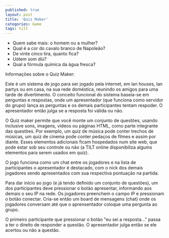 ```yaml
---
published: true
layout: post
title: 'Quiz Maker'
categories: Game
tags: tilt
---
```

- Quem sabe mais: o homem ou a mulher?
- Qual é a cor do cavalo branco de Napoleão?
- De vinte cinco tira, quanto fica?
- Uótem som diú?
- Qual a fórmula química da água fresca?

Informações sobre o Quiz Maker:

Este é um sistema de jogo para ser jogado pela internet, em lan houses, lan partys ou em casa, na sua rede doméstica, reunindo os amigos para uma tarde de divertimento. O conceito funcional do sistema baseia-se em perguntas e respostas, onde um apresentador (que funciona como servidor do grupo) lança as perguntas e os demais participantes tentam respoder. O apresentador então julga se a resposta foi válida ou não.

O Quiz maker permite que você monte um conjunto de questões, usando inclusive sons, imagens, vídeos ou páginas HTML, como parte integrante das questões. Por exemplo, um quiz de música pode conter trechos de músicas, um quiz de cinema pode conter pedaços de filmes e assim por diante. Esses elementos adicionais ficam hospedados num site web, que pode estar sob seu controle ou não (a TILT online disponibiliza algums elementos para serem usados em quiz).

O jogo funciona como um chat entre os jogadores e na lista de participantes o apresentador é destacado, com o nick dos demais jogadores sendo apresentados com sua respectiva pontuação na partida.




Para dar início ao jogo (e já tendo definido um conjunto de questões), um dos participantes deve pressionar o botão apresentar, informando aos demais o seu IP na rede. Os jogadores preenchem o campo IP e pressionam o botão conectar. Cria-se então um board de mensagens (chat) onde os jogadores conversam até que o aprensentador coloque uma pergunta ao grupo.

O primeiro participante que pressionar o botão "eu sei a resposta..." passa a ter o direito de responder a questão. O apresentador julga então se ele acertou ou não a questão.